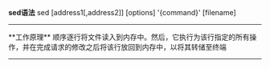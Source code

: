 **sed语法**
sed [address1[,address2]] [options] '{command}' [filename] 
<hr/>
**工作原理**
顺序逐行将文件读入到内存中。然后，它执行为该行指定的所有操作，并在完成请求的修改之后将该行放回到内存中，以将其转储至终端
<hr/>
